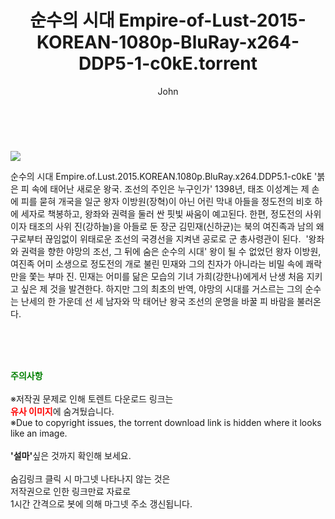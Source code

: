 ﻿---
layout: post
title:  "    순수의 시대 Empire-of-Lust-2015-KOREAN-1080p-BluRay-x264-DDP5-1-c0kE.torrent"
author: John
categories: [ 영화 ]
tags: [  ]
image: https://torrentrj54.com/uploadfile/full/115c8bcdc22833d3a687208af7705fcf2658ff2f.jpg 
description: "    순수의 시대 Empire-of-Lust-2015-KOREAN-1080p-BluRay-x264-DDP5-1-c0kE torrent 정보 공유"
toc: true
toc_sticky: true
---

<br>
<p><img src="https://torrentrj54.com/uploadfile/full/115c8bcdc22833d3a687208af7705fcf2658ff2f.jpg"/></p>
 순수의 시대 Empire.of.Lust.2015.KOREAN.1080p.BluRay.x264.DDP5.1-c0kE '붉은 피 속에 태어난 새로운 왕국. 조선의 주인은 누구인가' 1398년, 태조 이성계는 제 손에 피를 묻혀 개국을 일군 왕자 이방원(장혁)이 아닌 어린 막내 아들을 정도전의 비호 하에 세자로 책봉하고, 왕좌와 권력을 둘러 싼 핏빛 싸움이 예고된다. 한편, 정도전의 사위이자 태조의 사위 진(강하늘)을 아들로 둔 장군 김민재(신하균)는 북의 여진족과 남의 왜구로부터 끊임없이 위태로운 조선의 국경선을 지켜낸 공로로 군 총사령관이 된다.  '왕좌와 권력을 향한 야망의 조선, 그 뒤에 숨은 순수의 시대' 왕이 될 수 없었던 왕자 이방원, 여진족 어미 소생으로 정도전의 개로 불린 민재와 그의 친자가 아니라는 비밀 속에 쾌락만을 쫓는 부마 진. 민재는 어미를 닮은 모습의 기녀 가희(강한나)에게서 난생 처음 지키고 싶은 제 것을 발견한다. 하지만 그의 최초의 반역, 야망의 시대를 거스르는 그의 순수는 난세의 한 가운데 선 세 남자와 막 태어난 왕국 조선의 운명을 바꿀 피 바람을 불러온다. 
    
<br><br><br>
<p data-ke-size="size16"><b><span style="color: green;">주의사항</span></b><br /><br />※저작권 문제로 인해 토렌트 다운로드 링크는<br /><b><span style="color: red;">유사 이미지</span></b>에 숨겨뒀습니다.<br />※Due to copyright issues, the torrent download link is hidden where it looks like an image.<br /><br /><b>'설마'</b>싶은 것까지 확인해 보세요.<br /><br />숨김링크 클릭 시 마그넷 나타나지 않는 것은<br />저작권으로 인한 링크만료 자료로<br />1시간 간격으로 봇에 의해 마그넷 주소 갱신됩니다.</p>
